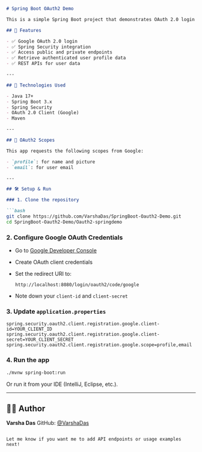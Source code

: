 
````markdown
# Spring Boot OAuth2 Demo

This is a simple Spring Boot project that demonstrates OAuth 2.0 login integration using **Google** as the authentication provider. It retrieves basic profile details such as name, email, and profile picture after login.

## 🔧 Features

- ✅ Google OAuth 2.0 login  
- ✅ Spring Security integration  
- ✅ Access public and private endpoints  
- ✅ Retrieve authenticated user profile data  
- ✅ REST APIs for user data  

---

## 🚀 Technologies Used

- Java 17+  
- Spring Boot 3.x  
- Spring Security  
- OAuth 2.0 Client (Google)  
- Maven  

---

## 🔐 OAuth2 Scopes

This app requests the following scopes from Google:

- `profile`: for name and picture  
- `email`: for user email  

---

## 🛠️ Setup & Run

### 1. Clone the repository

```bash
git clone https://github.com/VarshaDas/SpringBoot-Oauth2-Demo.git
cd SpringBoot-Oauth2-Demo/Oauth2-springdemo
````

### 2. Configure Google OAuth Credentials

* Go to [Google Developer Console](https://console.developers.google.com/)
* Create OAuth client credentials
* Set the redirect URI to:

  ```
  http://localhost:8080/login/oauth2/code/google
  ```
* Note down your `client-id` and `client-secret`

### 3. Update `application.properties`

```properties
spring.security.oauth2.client.registration.google.client-id=YOUR_CLIENT_ID
spring.security.oauth2.client.registration.google.client-secret=YOUR_CLIENT_SECRET
spring.security.oauth2.client.registration.google.scope=profile,email
```

### 4. Run the app

```bash
./mvnw spring-boot:run
```

Or run it from your IDE (IntelliJ, Eclipse, etc.).

---

## 🙋‍♀️ Author

**Varsha Das**
GitHub: [@VarshaDas](https://github.com/VarshaDas)

```

Let me know if you want me to add API endpoints or usage examples next!
```
